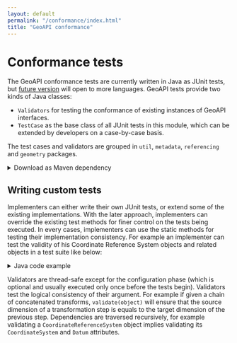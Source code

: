 ```yaml
---
layout: default
permalink: "/conformance/index.html"
title: "GeoAPI conformance"
---
```

<h1>Conformance tests</h1>

<p>
  The GeoAPI conformance tests are currently written in Java as JUnit tests,
  but <a href="../snapshot/conformance.html">future version</a> will open to more languages.
  GeoAPI tests provide two kinds of Java classes:
</p>

<ul class="list-disc ml-4">
  <li class="my-1 text-justify"><code>Validators</code> for testing the conformance of existing instances of GeoAPI interfaces.</li>
  <li class="my-1 text-justify"><code>TestCase</code> as the base class of all JUnit tests in this module, which can be extended by developers on a case-by-case basis.</li>
</ul>

<p>
  The test cases and validators are grouped in
  <code>util</code>, <code>metadata</code>, <code>referencing</code> and <code>geometry</code> packages.
</p>

<details class="code">
  <summary>Download as Maven dependency</summary>
  <p>
    Conformance tests are deployed on the <a class="externalLink" href="https://search.maven.org/">Maven Central Repository</a>
    and can be used in a Maven project with the following declaration in the <code>pom.xml</code> file:
  </p>
<pre>&lt;dependencies&gt;
    &lt;dependency&gt;
        &lt;groupId&gt;org.opengis&lt;/groupId&gt;
        &lt;artifactId&gt;geoapi-conformance&lt;/artifactId&gt;
        &lt;version&gt;3.0.2&lt;/version&gt;
    &lt;/dependency&gt;
&lt;/dependencies&gt;</pre>
</details>

<h2>Writing custom tests</h2>

<p>
  Implementers can either write their own JUnit tests, or extend some of the existing implementations.
  With the later approach, implementers can override the existing test methods for finer control on the
  tests being executed. In every cases, implementers can use the static methods for testing their implementation consistency.
  For example an implementer can test the validity of his Coordinate Reference System objects and related objects
  in a test suite like below:
</p>

<details class="code">
  <summary>Java code example</summary>
<pre>package org.myproject;

import org.junit.*;
import static org.opengis.test.Validators.*;

public class MyTests {
    @Test
    public void testMyCRS() {
        CoordinateReferenceSystem crs = ...
        validate(crs);

        MathTransform transform = ...
        validate(transform);
    }
}</pre>
</details>

<p>
  Validators are thread-safe except for the configuration phase (which is optional and usually executed
  only once before the tests begin). Validators test the logical consistency of their argument.
  For example if given a chain of concatenated transforms, <code>validate(object)</code> will ensure
  that the source dimension of a transformation step is equals to the target dimension of the previous step.
  Dependencies are traversed recursively, for example validating a <code>CoordinateReferenceSystem</code> object
  implies validating its <code>CoordinateSystem</code> and <code>Datum</code> attributes.
</p>
